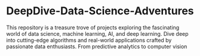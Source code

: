 # DeepDive-Data-Science-Adventures
This repository is a treasure trove of projects exploring the fascinating world of data science, machine learning, AI, and deep learning.  Dive deep into cutting-edge algorithms and real-world applications crafted by passionate data enthusiasts. From predictive analytics to computer vision
